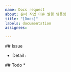 ```yaml
---
name: Docs request
about: 문서 작업 이슈 발행 템플릿
title: "[Docs]"
labels: documentation
assignees: 

---
```


## Issue

* Detail :

## Todo
* 